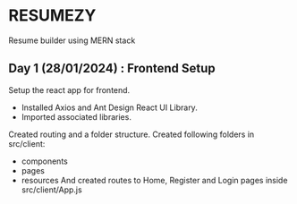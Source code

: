 # RESUMEZY
Resume builder using MERN stack


## Day 1 (28/01/2024) : Frontend Setup
Setup the react app for frontend.
* Installed Axios and Ant Design React UI Library.
* Imported associated libraries.

Created routing and a folder structure. Created following folders in src/client:
* components
* pages
* resources
  And created routes to Home, Register and Login pages inside src/client/App.js
 

